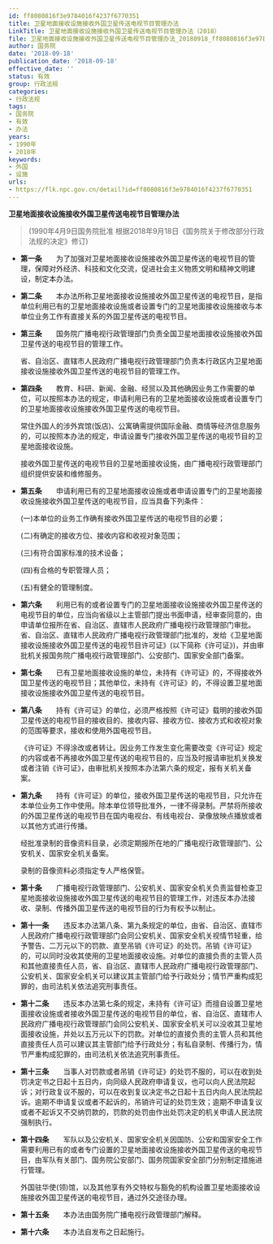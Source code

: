 ```yaml
---
id: ff8080816f3e9784016f4237f6770351
title: 卫星地面接收设施接收外国卫星传送电视节目管理办法
LinkTitle: 卫星地面接收设施接收外国卫星传送电视节目管理办法（2018）
file: 卫星地面接收设施接收外国卫星传送电视节目管理办法_20180918_ff8080816f3e9784016f4237f6770351.docx
author: 国务院
date: '2018-09-18'
publication_date: '2018-09-18'
effective_date: ''
status: 有效
group: 行政法规
categories:
- 行政法规
tags:
- 国务院
- 有效
- 办法
years:
- 1990年
- 2018年
keywords:
- 外国
- 设施
urls:
- https://flk.npc.gov.cn/detail?id=ff8080816f3e9784016f4237f6770351
---
```


**卫星地面接收设施接收外国卫星传送电视节目管理办法**

> (1990年4月9日国务院批准 根据2018年9月18日《国务院关于修改部分行政法规的决定》修订)

- **第一条**　　为了加强对卫星地面接收设施接收外国卫星传送的电视节目的管理，保障对外经济、科技和文化交流，促进社会主义物质文明和精神文明建设，制定本办法。

- **第二条**　　本办法所称卫星地面接收设施接收外国卫星传送的电视节目，是指单位利用已有的卫星地面接收设施或者设置专门的卫星地面接收设施接收与本单位业务工作有直接关系的外国卫星传送的电视节目。

- **第三条**　　国务院广播电视行政管理部门负责全国卫星地面接收设施接收外国卫星传送的电视节目的管理工作。

  省、自治区、直辖市人民政府广播电视行政管理部门负责本行政区内卫星地面接收设施接收外国卫星传送的电视节目的管理工作。

- **第四条**　　教育、科研、新闻、金融、经贸以及其他确因业务工作需要的单位，可以按照本办法的规定，申请利用已有的卫星地面接收设施或者设置专门的卫星地面接收设施接收外国卫星传送的电视节目。

  常住外国人的涉外宾馆(饭店)、公寓确需提供国际金融、商情等经济信息服务的，可以按照本办法的规定，申请设置专门接收外国卫星传送的电视节目的卫星地面接收设施。

  接收外国卫星传送的电视节目的卫星地面接收设施，由广播电视行政管理部门组织提供安装和维修服务。

- **第五条**　　申请利用已有的卫星地面接收设施或者申请设置专门的卫星地面接收设施接收外国卫星传送的电视节目，应当具备下列条件：

  (一)本单位的业务工作确有接收外国卫星传送的电视节目的必要；

  (二)有确定的接收方位、接收内容和收视对象范围；

  (三)有符合国家标准的技术设备；

  (四)有合格的专职管理人员；

  (五)有健全的管理制度。

- **第六条**　　利用已有的或者设置专门的卫星地面接收设施接收外国卫星传送的电视节目的单位，应当向省级以上主管部门提出书面申请，经审查同意的，由申请单位报所在省、自治区、直辖市人民政府广播电视行政管理部门审批。省、自治区、直辖市人民政府广播电视行政管理部门批准的，发给《卫星地面接收设施接收外国卫星传送的电视节目许可证》(以下简称《许可证》)，并由审批机关报国务院广播电视行政管理部门、公安部门、国家安全部门备案。

- **第七条**　　已有卫星地面接收设施的单位，未持有《许可证》的，不得接收外国卫星传送的电视节目；其他单位，未持有《许可证》的，不得设置卫星地面接收设施接收外国卫星传送的电视节目。

- **第八条**　　持有《许可证》的单位，必须严格按照《许可证》载明的接收外国卫星传送的电视节目的接收目的、接收内容、接收方位、接收方式和收视对象的范围等要求，接收和使用外国电视节目。

  《许可证》不得涂改或者转让。因业务工作发生变化需要改变《许可证》规定的内容或者不再接收外国卫星传送的电视节目的，应当及时报请审批机关换发或者注销《许可证》，由审批机关按照本办法第六条的规定，报有关机关备案。

- **第九条**　　持有《许可证》的单位，接收外国卫星传送的电视节目，只允许在本单位业务工作中使用。除本单位领导批准外，一律不得录制。严禁将所接收的外国卫星传送的电视节目在国内电视台、有线电视台、录像放映点播放或者以其他方式进行传播。

  经批准录制的音像资料目录，必须定期报所在地的广播电视行政管理部门、公安机关、国家安全机关备案。

  录制的音像资料必须指定专人严格保管。

- **第十条**　　广播电视行政管理部门、公安机关、国家安全机关负责监督检查卫星地面接收设施接收外国卫星传送的电视节目的管理工作，对违反本办法接收、录制、传播外国卫星传送的电视节目的行为有权予以制止。

- **第十一条**　　违反本办法第八条、第九条规定的单位，由省、自治区、直辖市人民政府广播电视行政管理部门会同公安机关、国家安全机关视情节轻重，给予警告、二万元以下的罚款、直至吊销《许可证》的处罚。吊销《许可证》的，可以同时没收其使用的卫星地面接收设施。对单位的直接负责的主管人员和其他直接责任人员，省、自治区、直辖市人民政府广播电视行政管理部门、公安机关、国家安全机关可以建议其主管部门给予行政处分；情节严重构成犯罪的，由司法机关依法追究刑事责任。

- **第十二条**　　违反本办法第七条的规定，未持有《许可证》而擅自设置卫星地面接收设施或者接收外国卫星传送的电视节目的单位，省、自治区、直辖市人民政府广播电视行政管理部门会同公安机关、国家安全机关可以没收其卫星地面接收设施，并处以五万元以下的罚款。对单位的直接负责的主管人员和其他直接责任人员可以建议其主管部门给予行政处分；有私自录制、传播行为，情节严重构成犯罪的，由司法机关依法追究刑事责任。

- **第十三条**　　当事人对罚款或者吊销《许可证》的处罚不服的，可以在收到处罚决定书之日起十五日内，向同级人民政府申请复议，也可以向人民法院起诉；对行政复议不服的，可以在收到复议决定书之日起十五日内向人民法院起诉。逾期不申请复议或者不起诉的，吊销许可证的处罚生效；逾期不申请复议或者不起诉又不交纳罚款的，罚款的处罚由作出处罚决定的机关申请人民法院强制执行。

- **第十四条**　　军队以及公安机关、国家安全机关因国防、公安和国家安全工作需要利用已有的或者专门设置的卫星地面接收设施接收外国卫星传送的电视节目，由军队有关部门、国务院公安部门、国务院国家安全部门分别制定措施进行管理。

  外国驻华使(领)馆，以及其他享有外交特权与豁免的机构设置卫星地面接收设施接收外国卫星传送的电视节目，通过外交途径办理。

- **第十五条**　　本办法由国务院广播电视行政管理部门解释。

- **第十六条**　　本办法自发布之日起施行。
